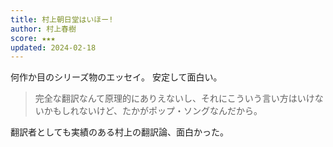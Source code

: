 ```yaml
---
title: 村上朝日堂はいほー!
author: 村上春樹
score: ★★★
updated: 2024-02-18
---
```


何作か目のシリーズ物のエッセイ。
安定して面白い。

> 完全な翻訳なんて原理的にありえないし、それにこういう言い方はいけないかもしれないけど、たかがポップ・ソングなんだから。

翻訳者としても実績のある村上の翻訳論、面白かった。
